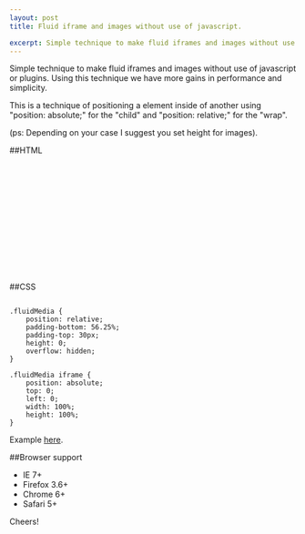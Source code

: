 ```yaml
---
layout: post
title: Fluid iframe and images without use of javascript.

excerpt: Simple technique to make fluid iframes and images without use of javascript or plugins
---
```


Simple technique to make fluid iframes and images without use of javascript or plugins. Using this technique we have more gains in performance and simplicity.

This is a technique of positioning a element inside of another using "position: absolute;" for the "child" and "position: relative;" for the "wrap".

(ps: Depending on your case I suggest you set height for images).

##HTML

<pre><code data-language="html">
<div class="fluidMedia">
	<iframe src="" frameborder="0"> </iframe>
</div>
</code></pre>

##CSS

<pre><code data-language="css">
.fluidMedia {
	position: relative;
	padding-bottom: 56.25%;
	padding-top: 30px;
	height: 0;
	overflow: hidden;
}

.fluidMedia iframe {
	position: absolute;
	top: 0; 
	left: 0;
	width: 100%;
	height: 100%;
}
</code></pre>

Example <a href="/blog/secrets-of-lea-verou-css/">here</a>.

##Browser support

- IE 7+
- Firefox 3.6+
- Chrome 6+
- Safari 5+

Cheers!
